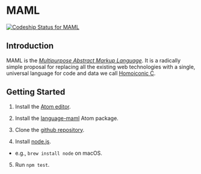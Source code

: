 # MAML

[ ![Codeship Status for MAML](https://app.codeship.com/projects/aaeb71c0-b7d8-0134-5ab7-22c228ba91d5/status?branch=master)](https://app.codeship.com/projects/194564)

## Introduction

MAML is the [*Multipurpose Abstract Markup Language*](https://theswanfactory.com/2016/11/08/introducing-maml-a-draft-proposal-for-html6/).  It is a radically simple proposal for replacing all the existing web technologies with a single, universal language for code and data we call [Homoiconic C](https://theswanfactory.com/2016/12/20/homoiconic-c-a-universal-language-for-code-and-data/).

## Getting Started

1. Install the [Atom editor](http://flight-manual.atom.io/getting-started/sections/installing-atom/).

2. Install the [language-maml](https://github.com/TheSwanFactory/language-maml) Atom package.

3. Clone the [github repository](https://github.com/TheSwanFactory/maml.git).

4. Install [node.js](https://nodejs.org/).
  * e.g., `brew install node` on macOS.

5. Run `npm test`.
